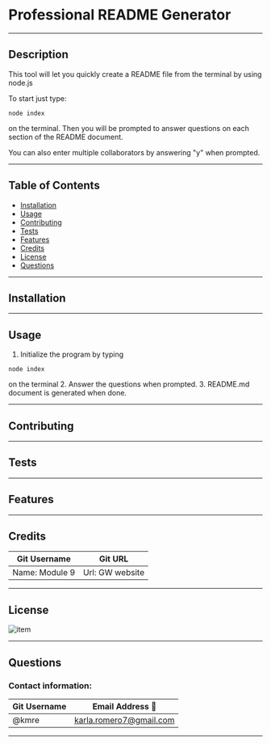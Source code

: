 
# Professional README Generator

---

## Description
   This tool will let you quickly create a README file from the terminal by using node.js
   
   To start just type: 
   ```
   node index
   ```
   on the terminal. Then you will be prompted to answer questions on each section of the README document.
   
   You can also enter multiple collaborators by answering "y" when prompted.

---

## Table of Contents

* [Installation](#installation)
* [Usage](#usage)
* [Contributing](#contributing)
* [Tests](#tests)
* [Features](#features)
* [Credits](#credits)
* [License](#license)
* [Questions](#questions)

---

## Installation


---

## Usage

1. Initialize the program by typing 
```
node index
```
on the terminal
2. Answer the questions when prompted.
3. README.md document is generated when done.


---

## Contributing


---

## Tests
 

---

## Features


---

## Credits

|Git Username|Git URL|
|------------|-----------------------|
|Name: Module 9| Url: GW website| 



---

## License
![item](https://img.shields.io/static/v1?label=license&message=MIT&color=green) 

---

## Questions

### Contact information:

|Git Username|Email Address :e-mail: |
|------------|-----------------------|
|@kmre|karla.romero7@gmail.com|

---
